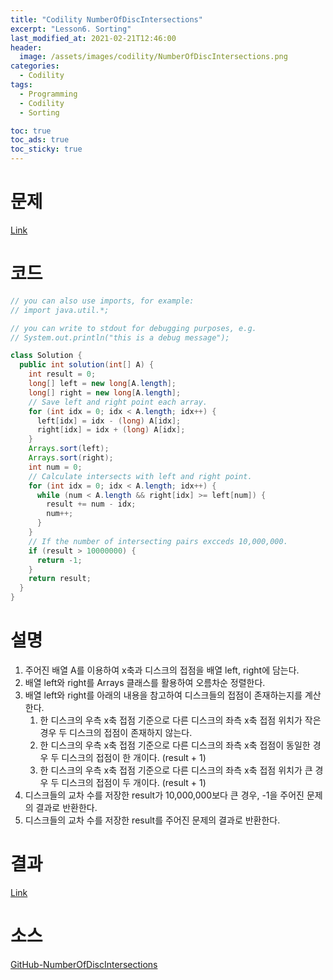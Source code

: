 ```yaml
---
title: "Codility NumberOfDiscIntersections"
excerpt: "Lesson6. Sorting"
last_modified_at: 2021-02-21T12:46:00
header:
  image: /assets/images/codility/NumberOfDiscIntersections.png
categories:
  - Codility
tags:
  - Programming
  - Codility
  - Sorting

toc: true
toc_ads: true
toc_sticky: true
---
```

# 문제
[Link](https://app.codility.com/programmers/lessons/6-sorting/number_of_disc_intersections/)

# 코드
```java
// you can also use imports, for example:
// import java.util.*;

// you can write to stdout for debugging purposes, e.g.
// System.out.println("this is a debug message");

class Solution {
  public int solution(int[] A) {
    int result = 0;
    long[] left = new long[A.length];
    long[] right = new long[A.length];
    // Save left and right point each array.
    for (int idx = 0; idx < A.length; idx++) {
      left[idx] = idx - (long) A[idx];
      right[idx] = idx + (long) A[idx];
    }
    Arrays.sort(left);
    Arrays.sort(right);
    int num = 0;
    // Calculate intersects with left and right point.
    for (int idx = 0; idx < A.length; idx++) {
      while (num < A.length && right[idx] >= left[num]) {
        result += num - idx;
        num++;
      }
    }
    // If the number of intersecting pairs excceds 10,000,000.
    if (result > 10000000) {
      return -1;
    }
    return result;
  }
}
```

# 설명
1. 주어진 배열 A를 이용하여 x축과 디스크의 접점을 배열 left, right에 담는다.
2. 배열 left와 right를 Arrays 클래스를 활용하여 오름차순 정렬한다.
3. 배열 left와 right를 아래의 내용을 참고하여 디스크들의 접점이 존재하는지를 계산한다.
    1. 한 디스크의 우측 x축 접점 기준으로 다른 디스크의 좌측 x축 접점 위치가 작은 경우 두 디스크의 접점이 존재하지 않는다. 
    2. 한 디스크의 우측 x축 접점 기준으로 다른 디스크의 좌측 x축 접점이 동일한 경우 두 디스크의 접점이 한 개이다. (result + 1)
    3. 한 디스크의 우측 x축 접점 기준으로 다른 디스크의 좌측 x축 접점 위치가 큰 경우 두 디스크의 접점이 두 개이다. (result + 1)
4. 디스크들의 교차 수를 저장한 result가 10,000,000보다 큰 경우, -1을 주어진 문제의 결과로 반환한다.
5. 디스크들의 교차 수를 저장한 result를 주어진 문제의 결과로 반환한다.

# 결과
[Link](https://app.codility.com/demo/results/trainingY8JCA7-Z55/)

# 소스
[GitHub-NumberOfDiscIntersections](https://github.com/GracefulSoul/Sample/blob/master/src/main/java/gracefulsoul/codility/lesson06/NumberOfDiscIntersections.java)